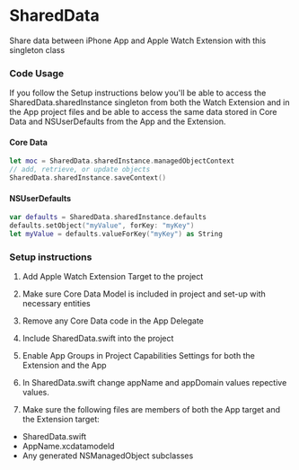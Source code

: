 SharedData
==========

Share data between iPhone App and Apple Watch Extension with this singleton class

### Code Usage ###

If you follow the Setup instructions below you'll be able to access the SharedData.sharedInstance singleton from both the Watch Extension and in the App project files and be able to access the same data stored in Core Data and NSUserDefaults from the App and the Extension.

#### Core Data ####

```swift
let moc = SharedData.sharedInstance.managedObjectContext
// add, retrieve, or update objects
SharedData.sharedInstance.saveContext()
```

#### NSUserDefaults ####
```swift
var defaults = SharedData.sharedInstance.defaults
defaults.setObject("myValue", forKey: "myKey")
let myValue = defaults.valueForKey("myKey") as String
```
### Setup instructions ###

1) Add Apple Watch Extension Target to the project

2) Make sure Core Data Model is included in project and set-up with necessary entities

3) Remove any Core Data code in the App Delegate

4) Include SharedData.swift into the project

5) Enable App Groups in Project Capabilities Settings for both the Extension and the App

6) In SharedData.swift change appName and appDomain values repective values.

7) Make sure the following files are members of both the App target and the Extension target:
* SharedData.swift
* AppName.xcdatamodeld
* Any generated NSManagedObject subclasses
